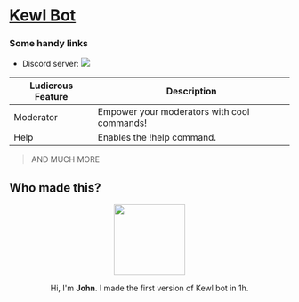 
# [Kewl Bot](https://github.com/johnmihadasis/kewlbot)

### Some handy links

* Discord server: [<img src="https://discord.com/api/guilds/839447938731212810/widget.png">](https://discord.gg/RvYXByR94G)

|Ludicrous Feature|Description|
|-------|-----------|
|Moderator|Empower your moderators with cool commands!|
|Help|Enables the !help command.|
> AND MUCH MORE

## Who made this?

<p align="center">
<img src="https://cdn.discordapp.com/avatars/494105564335308811/f71992d355c1173915c62300f8a43954.png?size=4096" 
     width="128" 
     height="128" />
</p>
<p align="center">
Hi, I'm <b>John</b>. I made the first version of Kewl bot in 1h.
</p>
